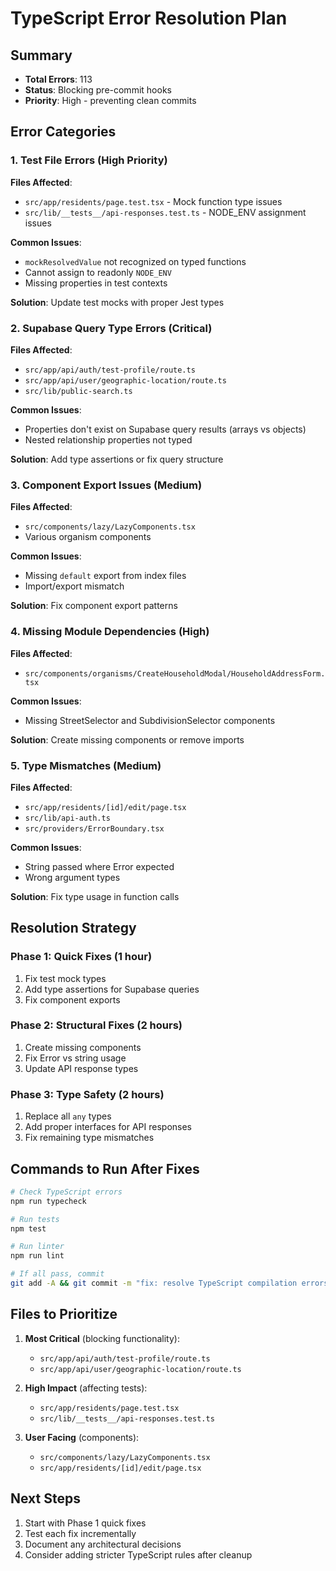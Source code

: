 # TypeScript Error Resolution Plan

## Summary
- **Total Errors**: 113
- **Status**: Blocking pre-commit hooks
- **Priority**: High - preventing clean commits

## Error Categories

### 1. Test File Errors (High Priority)
**Files Affected**:
- `src/app/residents/page.test.tsx` - Mock function type issues
- `src/lib/__tests__/api-responses.test.ts` - NODE_ENV assignment issues

**Common Issues**:
- `mockResolvedValue` not recognized on typed functions
- Cannot assign to readonly `NODE_ENV`
- Missing properties in test contexts

**Solution**: Update test mocks with proper Jest types

### 2. Supabase Query Type Errors (Critical)
**Files Affected**:
- `src/app/api/auth/test-profile/route.ts`
- `src/app/api/user/geographic-location/route.ts`
- `src/lib/public-search.ts`

**Common Issues**:
- Properties don't exist on Supabase query results (arrays vs objects)
- Nested relationship properties not typed

**Solution**: Add type assertions or fix query structure

### 3. Component Export Issues (Medium)
**Files Affected**:
- `src/components/lazy/LazyComponents.tsx`
- Various organism components

**Common Issues**:
- Missing `default` export from index files
- Import/export mismatch

**Solution**: Fix component export patterns

### 4. Missing Module Dependencies (High)
**Files Affected**:
- `src/components/organisms/CreateHouseholdModal/HouseholdAddressForm.tsx`

**Common Issues**:
- Missing StreetSelector and SubdivisionSelector components

**Solution**: Create missing components or remove imports

### 5. Type Mismatches (Medium)
**Files Affected**:
- `src/app/residents/[id]/edit/page.tsx`
- `src/lib/api-auth.ts`
- `src/providers/ErrorBoundary.tsx`

**Common Issues**:
- String passed where Error expected
- Wrong argument types

**Solution**: Fix type usage in function calls

## Resolution Strategy

### Phase 1: Quick Fixes (1 hour)
1. Fix test mock types
2. Add type assertions for Supabase queries
3. Fix component exports

### Phase 2: Structural Fixes (2 hours)
1. Create missing components
2. Fix Error vs string usage
3. Update API response types

### Phase 3: Type Safety (2 hours)
1. Replace all `any` types
2. Add proper interfaces for API responses
3. Fix remaining type mismatches

## Commands to Run After Fixes

```bash
# Check TypeScript errors
npm run typecheck

# Run tests
npm test

# Run linter
npm run lint

# If all pass, commit
git add -A && git commit -m "fix: resolve TypeScript compilation errors"
```

## Files to Prioritize

1. **Most Critical** (blocking functionality):
   - `src/app/api/auth/test-profile/route.ts`
   - `src/app/api/user/geographic-location/route.ts`

2. **High Impact** (affecting tests):
   - `src/app/residents/page.test.tsx`
   - `src/lib/__tests__/api-responses.test.ts`

3. **User Facing** (components):
   - `src/components/lazy/LazyComponents.tsx`
   - `src/app/residents/[id]/edit/page.tsx`

## Next Steps

1. Start with Phase 1 quick fixes
2. Test each fix incrementally
3. Document any architectural decisions
4. Consider adding stricter TypeScript rules after cleanup